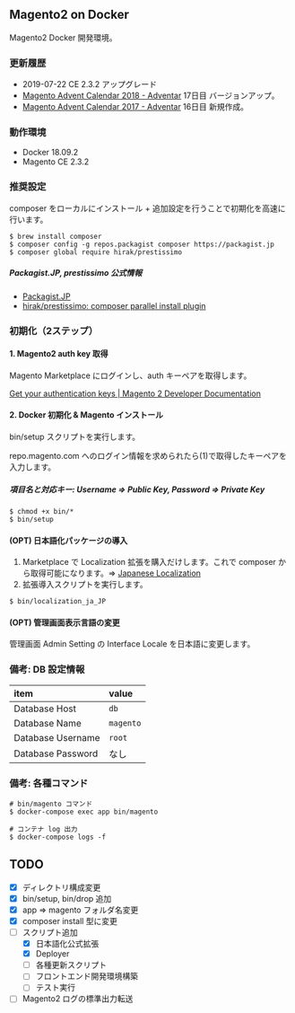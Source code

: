 ## Magento2 on Docker
Magento2 Docker 開発環境。

### 更新履歴
- 2019-07-22 CE 2.3.2 アップグレード
- [Magento Advent Calendar 2018 - Adventar](https://adventar.org/calendars/3176) 17日目 バージョンアップ。
- [Magento Advent Calendar 2017 - Adventar](https://adventar.org/calendars/2349) 16日目 新規作成。

### 動作環境
- Docker 18.09.2
- Magento CE 2.3.2

### 推奨設定
composer をローカルにインストール + 追加設定を行うことで初期化を高速に行います。

```
$ brew install composer
$ composer config -g repos.packagist composer https://packagist.jp
$ composer global require hirak/prestissimo
```

##### Packagist.JP, prestissimo 公式情報
- [Packagist.JP](https://packagist.jp/)
- [hirak/prestissimo: composer parallel install plugin](https://github.com/hirak/prestissimo)

### 初期化（2ステップ）
#### 1. Magento2 auth key 取得
Magento Marketplace にログインし、auth キーペアを取得します。

[Get your authentication keys | Magento 2 Developer Documentation](https://devdocs.magento.com/guides/v2.3/install-gde/prereq/connect-auth.html)

#### 2. Docker 初期化 & Magento インストール
bin/setup スクリプトを実行します。

repo.magento.com へのログイン情報を求められたら(1)で取得したキーペアを入力します。

##### 項目名と対応キー: Username => Public Key, Password => Private Key

```
$ chmod +x bin/*
$ bin/setup
```

#### (OPT) 日本語化パッケージの導入

1. Marketplace で Localization 拡張を購入だけします。これで composer から取得可能になります。=> [Japanese Localization](https://marketplace.magento.com/community-engineering-japan-common.html)
2. 拡張導入スクリプトを実行します。

```
$ bin/localization_ja_JP
```

#### (OPT) 管理画面表示言語の変更
管理画面 Admin Setting の Interface Locale を日本語に変更します。

### 備考: DB 設定情報

| item | value |
|:--|:--|
| Database Host | `db` |
| Database Name | `magento` |
| Database Username | `root` |
| Database Password | なし |

### 備考: 各種コマンド

```
# bin/magento コマンド
$ docker-compose exec app bin/magento

# コンテナ log 出力
$ docker-compose logs -f
```

## TODO
- [x] ディレクトリ構成変更
- [x] bin/setup, bin/drop 追加
- [x] app => magento フォルダ名変更
- [x] composer install 型に変更
- [ ] スクリプト追加
    - [x] 日本語化公式拡張
    - [x] Deployer
    - [ ] 各種更新スクリプト
    - [ ] フロントエンド開発環境構築
    - [ ] テスト実行
- [ ] Magento2 ログの標準出力転送